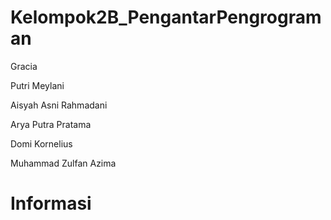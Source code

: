 # Kelompok2B_PengantarPengrograman

Gracia 

Putri Meylani

Aisyah Asni Rahmadani

Arya Putra Pratama

Domi Kornelius

Muhammad Zulfan Azima

# Informasi

